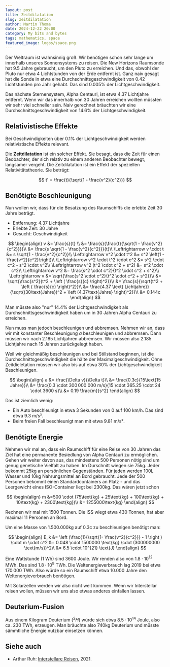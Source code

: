 ```yaml
---
layout: post
title: Zeitdilatation
slug: zeitdilatation
author: Martin Thoma
date: 2024-12-22 20:00
category: My bits and bytes
tags: mathematics, space
featured_image: logos/space.png
---
```

Der Weltraum ist wahnsinnig groß. Wir benötigen schon sehr lange um innerhalb
unseres Sonnensystems zu reisen. Die New Horizons Raumsonde hat 9.5 Jahre
gebraucht, um den Pluto zu erreichen. Und das, obwohl der Pluto nur etwa 4
Lichtstunden von der Erde entfernt ist. Ganz naiv gesagt hat die Sonde in etwa
eine Durchschnittsgeschwindigkeit von 0.42 Lichtstunden pro Jahr gehabt.
Das sind 0.005% der Lichtgeschwindigkeit.

Das nächste Sternensystem, Alpha Centauri, ist etwa 4.37 Lichtjahre entfernt.
Wenn wir das innerhalb von 30 Jahren erreichen wollten müssten wir sehr viel
schneller sein. Naiv gerechnet bräuchten wir eine Durchschnittsgeschwindigkeit
von 14.6% der Lichtgeschwindigkeit.


## Relativistische Effekte
Bei Geschwindigkeiten über 0.1% der Lichtgeschwindigkeit werden relativistische
Effekte relevant.

Die **Zeitdilatation** ist ein solcher Effekt. Sie besagt, dass die Zeit für einen
Beobachter, der sich relativ zu einem anderen Beobachter bewegt, langsamer
vergeht. Die Zeitdilatation ist ein Effekt der speziellen Relativitätstheorie.
Sie beträgt:

$$ t' = \frac{t}{\sqrt{1 - \frac{v^2}{c^2}}} $$


## Benötigte Beschleunigung
Nun wollen wir, dass für die Besatzung des Raumschiffs die erlebte Zeit
30 Jahre beträgt.

* Entfernung: 4.37 Lichtjahre
* Erlebte Zeit: 30 Jahre
* Gesucht: Geschwindigkeit

$$
\begin{align}
v &= \frac{s}{t} \\
  &= \frac{s}{\frac{t}{\sqrt{1 - \frac{v^2}{c^2}}}}\\
  &= \frac{s \sqrt{1 - \frac{v^2}{c^2}}}{t}\\
\Leftrightarrow v \cdot t &= s \sqrt{1 - \frac{v^2}{c^2}}\\
\Leftrightarrow v^2 \cdot t^2 &= s^2 \left(1 - \frac{v^2}{c^2}\right)\\
\Leftrightarrow v^2 \cdot t^2 \cdot c^2 &= s^2 \cdot c^2 - s^2 \cdot v^2\\
\Leftrightarrow v^2 (t^2 \cdot c^2 + s^2) &= s^2 \cdot c^2\\
\Leftrightarrow v^2 &= \frac{s^2 \cdot c^2}{t^2 \cdot c^2 + s^2}\\
\Leftrightarrow v &= \sqrt{\frac{s^2 \cdot c^2}{t^2 \cdot c^2 + s^2}}\\
&= \sqrt{\frac{s^2}{t^2 + \left ( \frac{s}{c} \right)^2}}\\
&= \frac{s}{\sqrt{t^2 + \left ( \frac{s}{c} \right)^2}}\\
&= \frac{4.37 \text{ Lichtjahre}}{\sqrt{(30\text{Jahre})^2 + \left (4.37\text{Jahre} \right)^2}}\\
&= 0.144c
\end{align}
$$

Man müsste also "nur" 14.4% der Lichtgeschwindigkeit als
Durchschnittsgeschwindigkeit haben um in 30 Jahren Alpha Centauri zu erreichen.

Nun muss man jedoch beschleunigen und abbremsen. Nehmen wir an, dass wir mit
konstanter Beschleunigung $a$ beschleunigen und abbremsen. Dann müssen wir nach
2.185 Lichtjahren abbremsen. Wir müssen also 2.185 Lichtjahre nach 15 Jahren
zurückgelegt haben.

Weil wir gleichmäßig beschleunigen und bei Stillstand beginnen, ist die Durchschnittsgeschwindigkeit die hälte der Maximalgeschwindigkeit. Ohne
Zeitdieletation müssen wir also bis auf etwa 30% der Lichtgeschwindigkeit
Beschleunigen.

$$
\begin{align}
a &= \frac{\Delta v}{\Delta t}\\
  &= \frac{0.3c}{15\text{15 Jahre}}\\
  &= \frac{0.3 \cdot 300 000 000 m/s}{15 \cdot 365.25 \cdot 24 \cdot 3600 s}\\
  &= 0.19 \frac{m}{s^2}
\end{align}
$$

Das ist ziemlich wenig:

* Ein Auto beschleunigt in etwa 3 Sekunden von 0 auf 100 km/h. Das sind etwa
  9.3 m/s².
* Beim freien Fall beschleunigt man mit etwa 9.81 m/s².

## Benötigte Energie

Nehmen wir mal an, dass ein Raumschiff für eine Reise von 30 Jahren das Ziel hat
eine permanente Besiedlung von Alpha Centauri zu ermöglichen. Gehen wir weiter
davon aus, das mindestens 500 Personen nötig sind um genug genetische Vielfalt
zu haben. Im Durschnitt wiegen sie 75kg. Jeder bekommt 25kg an persönlichen
Gegenständen. Für jeden werden 100L Wasser und 10kg Nahrungsmittel an Bord
gebraucht. Jede der 500 Personen bekommt einen Standardcontainers an Platz -
und das Leergewicht eines ISO-Container liegt bei 2300kg. Das wären jetzt schon

$$
\begin{align}
m &=500 \cdot (75\text{kg} + 25\text{kg} + 100\text{kg} + 10\text{kg} + 2300\text{kg})\\
&= 1255000\text{kg}
\end{align}
$$

Rechnen wir mal mit 1500 Tonnen. Die ISS wiegt etwa 430 Tonnen, hat aber
maximal 11 Personen an Bord.

Um eine Masse von 1.500.000kg auf 0.3c zu beschleunigen benötigt man:

$$
\begin{align}
E_k &= \left (\frac{1}{\sqrt{1- \frac{v^2}{c^2}}} - 1 \right ) \cdot m \cdot c^2
&= 0.048 \cdot 1500000 \text{kg} \cdot (300000000 \text{m/s})^2\\
&= 6.5 \cdot 10^{21} \text{J}
\end{align}
$$

Eine Wattstunde (1 Wh) sind $3600$ Joule. Wir renden also von $1.8 \cdot
10^{12}$ MWh. Das sind $1.8 \cdot 10^{9}$ TWh. Die Weltenergieverbrauch lag 2019
bei etwa 170.000 TWh. Also würde so ein Raumschiff etwa 10.000 Jahre den
Weltenergieverbrauch benötigen.

Mit Solarzellen werden wir also nicht weit kommen.
Wenn wir Interstellar reisen wollen, müssen wir uns also etwas anderes einfallen
lassen.

## Deuterium-Fusion

Aus einem Kilogram Deuterium ($^2H$) würde sich etwa $8.5 \cdot 10^{14}$ Joule,
also ca. 230 TWh, erzeugen. Man bräuchte also 740kg Deuterium und müsste
sämmtliche Energie nutzbar einsetzen können.

## Siehe auch

* Arthur Ruh: [Interstellare Reisen](https://www.twintech.ch/aruh/papers6/Sternreisen.pdf), 2021.
